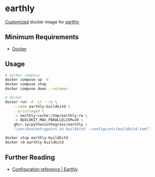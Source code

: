 # earthly

[Customized](https://docs.earthly.dev/ci-integration/build-an-earthly-ci-image) docker image for [earthly](https://earthly.dev/)

## Minimum Requirements

* [Docker](https://docs.docker.com/get-docker/)

## Usage

```bash
# docker compose
docker compose up -d
docker compose stop
docker compose down --volumes

# docker
docker run -d -it --rm \
    --name earthly-buildkitd \
    --privileged \
    -v earthly-cache:/tmp/earthly:rw \
    -e BUILDKIT_MAX_PARALLELISM=20 \
    ghcr.io/pythoninthegrass/earthly \
    "/usr/bin/entrypoint.sh buildkitd --config=/etc/buildkitd.toml"

docker stop earthly-buildkitd
docker rm earthly-buildkitd
```

## Further Reading

* [Configuration reference | Earthly](https://docs.earthly.dev/docs/earthly-config)
